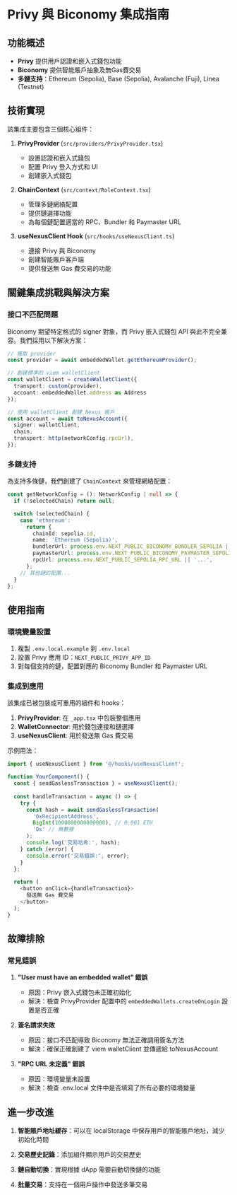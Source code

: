 # Privy 與 Biconomy 集成指南

## 功能概述
- **Privy** 提供用戶認證和嵌入式錢包功能
- **Biconomy** 提供智能賬戶抽象及無Gas費交易
- **多鏈支持**：Ethereum (Sepolia), Base (Sepolia), Avalanche (Fuji), Linea (Testnet)

## 技術實現
該集成主要包含三個核心組件：

1. **PrivyProvider** (`src/providers/PrivyProvider.tsx`)
   - 設置認證和嵌入式錢包
   - 配置 Privy 登入方式和 UI
   - 創建嵌入式錢包

2. **ChainContext** (`src/context/RoleContext.tsx`)
   - 管理多鏈網絡配置
   - 提供鏈選擇功能
   - 為每個鏈配置適當的 RPC、Bundler 和 Paymaster URL

3. **useNexusClient Hook** (`src/hooks/useNexusClient.ts`)
   - 連接 Privy 與 Biconomy
   - 創建智能賬戶客戶端
   - 提供發送無 Gas 費交易的功能

## 關鍵集成挑戰與解決方案

### 接口不匹配問題
Biconomy 期望特定格式的 signer 對象，而 Privy 嵌入式錢包 API 與此不完全兼容。我們採用以下解決方案：

```typescript
// 獲取 provider
const provider = await embeddedWallet.getEthereumProvider();

// 創建標準的 viem walletClient
const walletClient = createWalletClient({
  transport: custom(provider),
  account: embeddedWallet.address as Address
});

// 使用 walletClient 創建 Nexus 帳戶
const account = await toNexusAccount({
  signer: walletClient,
  chain,
  transport: http(networkConfig.rpcUrl),
});
```

### 多鏈支持
為支持多條鏈，我們創建了 `ChainContext` 來管理網絡配置：

```typescript
const getNetworkConfig = (): NetworkConfig | null => {
  if (!selectedChain) return null;

  switch (selectedChain) {
    case 'ethereum':
      return {
        chainId: sepolia.id,
        name: 'Ethereum (Sepolia)',
        bundlerUrl: process.env.NEXT_PUBLIC_BICONOMY_BUNDLER_SEPOLIA || '',
        paymasterUrl: process.env.NEXT_PUBLIC_BICONOMY_PAYMASTER_SEPOLIA || '',
        rpcUrl: process.env.NEXT_PUBLIC_SEPOLIA_RPC_URL || '...',
      };
    // 其他鏈的配置...
  }
};
```

## 使用指南

### 環境變量設置
1. 複製 `.env.local.example` 到 `.env.local`
2. 設置 Privy 應用 ID：`NEXT_PUBLIC_PRIVY_APP_ID`
3. 對每個支持的鏈，配置對應的 Biconomy Bundler 和 Paymaster URL

### 集成到應用
該集成已被包裝成可重用的組件和 hooks：

1. **PrivyProvider**: 在 `_app.tsx` 中包裝整個應用
2. **WalletConnector**: 用於錢包連接和鏈選擇
3. **useNexusClient**: 用於發送無 Gas 費交易

示例用法：
```typescript
import { useNexusClient } from '@/hooks/useNexusClient';

function YourComponent() {
  const { sendGaslessTransaction } = useNexusClient();
  
  const handleTransaction = async () => {
    try {
      const hash = await sendGaslessTransaction(
        '0xRecipientAddress', 
        BigInt(1000000000000000), // 0.001 ETH
        '0x' // 無數據
      );
      console.log('交易哈希:', hash);
    } catch (error) {
      console.error('交易錯誤:', error);
    }
  };
  
  return (
    <button onClick={handleTransaction}>
      發送無 Gas 費交易
    </button>
  );
}
```

## 故障排除

### 常見錯誤

1. **"User must have an embedded wallet" 錯誤**
   - 原因：Privy 嵌入式錢包未正確初始化
   - 解決：檢查 PrivyProvider 配置中的 `embeddedWallets.createOnLogin` 設置是否正確

2. **簽名請求失敗**
   - 原因：接口不匹配導致 Biconomy 無法正確調用簽名方法
   - 解決：確保正確創建了 viem walletClient 並傳遞給 toNexusAccount

3. **"RPC URL 未定義" 錯誤**
   - 原因：環境變量未設置
   - 解決：檢查 .env.local 文件中是否填寫了所有必要的環境變量

## 進一步改進

1. **智能賬戶地址緩存**：可以在 localStorage 中保存用戶的智能賬戶地址，減少初始化時間

2. **交易歷史記錄**：添加組件顯示用戶的交易歷史

3. **鏈自動切換**：實現根據 dApp 需要自動切換鏈的功能

4. **批量交易**：支持在一個用戶操作中發送多筆交易 